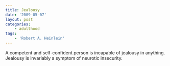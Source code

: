```yaml
---
title: Jealousy
date: '2009-05-07'
layout: post
categories:
    - adulthood
tags:
    - 'Robert A. Heinlein'
---
```


A competent and self-confident person is incapable of jealousy in anything. Jealousy is invariably a symptom of neurotic insecurity.